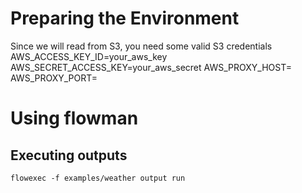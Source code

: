 # Preparing the Environment

Since we will read from S3, you need some valid S3 credentials
    AWS_ACCESS_KEY_ID=your_aws_key
    AWS_SECRET_ACCESS_KEY=your_aws_secret
    AWS_PROXY_HOST=
    AWS_PROXY_PORT=

# Using flowman

## Executing outputs

    flowexec -f examples/weather output run
